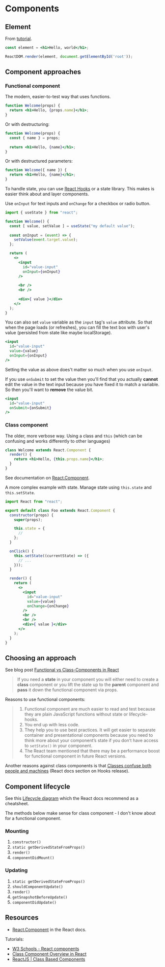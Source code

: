# Components

## Element

From [tutorial](https://reactjs.org/docs/rendering-elements.html).

```jsx
const element = <h1>Hello, world</h1>;

ReactDOM.render(element, document.getElementById('root'));
```


## Component approaches

### Functional component

The modern, easier-to-test way that uses functions. 

```jsx
function Welcome(props) {
  return <h1>Hello, {props.name}</h1>;
}
```

Or with destructuring:

```jsx
function Welcome(props) {
  const { name } = props;
  
  return <h1>Hello, {name}</h1>;
}
```

Or with destructured parameters:

```jsx
function Welcome({ name }) {
  return <h1>Hello, {name}</h1>;
}
```

To handle state, you can use [React Hooks](https://reactjs.org/docs/hooks-intro.html) or a state library. This makes is easier think about and layer components.

Use `onInput` for text inputs and `onChange` for a checkbox or radio button.

```jsx
import { useState } from "react";

function Welcome() {
  const [ value, setValue ] = useState("my default value");
  
  const onInput = (event) => {
    setValue(event.target.value);
  };

  return (
    <>
      <input
        id="value-input"
        onInput={onInput}
      />
      
      <br />
      <br />
      
      <div>{ value }</div>
    </>
  );
}
```

You can also set `value` variable as the `input` tag's `value` attribute. So that when the page loads (or refreshes), you can fill the text box with user's value (persisted from state like maybe localStorage).

```jsx
<input
  id="value-input"
  value={value}
  onInput={onInput}
/>
```

Setting the value as above does't matter so much when you use `onInput`.

If you use `onSubmit` to set the value then you'll find that you actually **cannot** edit the value in the text input because you have fixed it to match a variable. So then you'll want to **remove** the value bit.

```jsx
<input
  id="value-input"
  onSubmit={onSubmit}
/>
```

### Class component

The older, more verbose way. Using a class and `this` (which can be confusing and works differently to other languages)

```jsx
class Welcome extends React.Component {
  render() {
    return <h1>Hello, {this.props.name}</h1>;
  }
}
```

See documentation on [React.Component](https://reactjs.org/docs/react-component.html).

A more complex example with state. Manage state using `this.state` and `this.setState`.

```jsx
import React from "react";

export default class Foo extends React.Component {
  constructor(props) {
    super(props);

    this.state = {
      // 
    };
  }

  onClick() {
    this.setState((currentState) => ({
      // ...
    }));
  }

  render() {
    return (
      <>
        <input
          id="value-input"
          value={value}
          onChange={onChange}
        />
        <br />
        <br />
        <div>{ value }</div>
      </>
    );
  }
}
```


## Choosing an approach

See blog post [Functional vs Class-Components in React](https://medium.com/@Zwenza/functional-vs-class-components-in-react-231e3fbd7108)

> If you need a **state** in your component you will either need to create a **class** component or you lift the state up to the **parent** component and **pass** it down the functional component via props.

Reasons to use functional components:

> 1. Functional component are much easier to read and test because they are plain JavaScript functions without state or lifecycle-hooks.
> 2. You end up with less code.
> 3. They help you to use best practices. It will get easier to separate container and presentational components because you need to think more about your component’s state if you don’t have access to `setState()` in your component.
> 4. The React team mentioned that there may be a performance boost for functional component in future React versions.

Another reasons against class components is that [Classes confuse both people and machines](https://reactjs.org/docs/hooks-intro.html#classes-confuse-both-people-and-machines) (React docs section on Hooks release).


## Component lifecycle

See this [Lifecycle diagram](https://projects.wojtekmaj.pl/react-lifecycle-methods-diagram/) which the React docs recommend as a cheatsheet.

The methods below make sense for class component - I don't know about for a functional component.

### Mounting

1. `constructor()`
2. `static getDerivedStateFromProps()`
3. `render()`
4. `componentDidMount()`

### Updating

1. `static getDerivedStateFromProps()`
2. `shouldComponentUpdate()`
3. `render()`
4. `getSnapshotBeforeUpdate()`
5. `componentDidUpdate()`


## Resources

- [React.Component](https://reactjs.org/docs/react-component.html) in the React docs.

Tutorials:

- [W3 Schools - React components](https://www.w3schools.com/react/react_components.asp)
- [Class Component Overview in React](https://www.digitalocean.com/community/tutorials/react-class-components)
- [ReactJS \| Class Based Components](https://www.geeksforgeeks.org/reactjs-class-based-components/)

